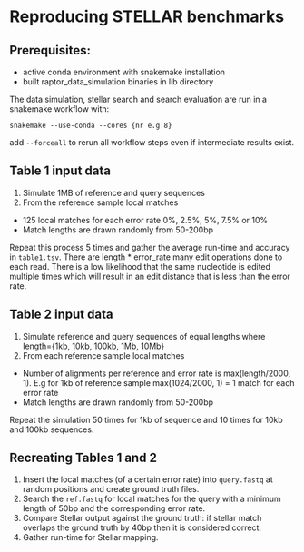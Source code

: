 # Reproducing STELLAR benchmarks

## Prerequisites:
- active conda environment with snakemake installation
- built raptor_data_simulation binaries in lib directory

The data simulation, stellar search and search evaluation are run in a snakemake workflow with:

`snakemake --use-conda --cores {nr e.g 8}`

add `--forceall` to rerun all workflow steps even if intermediate results exist. 

## Table 1 input data
1. Simulate 1MB of reference and query sequences
2. From the reference sample local matches
  * 125 local matches for each error rate 0%, 2.5%, 5%, 7.5% or 10%
  * Match lengths are drawn randomly from 50-200bp

Repeat this process 5 times and gather the average run-time and accuracy in `table1.tsv`. There are length * error_rate many edit operations done to each read. There is a low likelihood that the same nucleotide is edited multiple times which will result in an edit distance that is less than the error rate.

## Table 2 input data
1. Simulate reference and query sequences of equal lengths where length={1kb, 10kb, 100kb, 1Mb, 10Mb}
2. From each reference sample local matches
  * Number of alignments per reference and error rate is max(length/2000, 1). E.g for 1kb of reference sample max(1024/2000, 1) = 1 match for each error rate
  * Match lengths are drawn randomly from 50-200bp

Repeat the simulation 50 times for 1kb of sequence and 10 times for 10kb and 100kb sequences. 

## Recreating Tables 1 and 2
1. Insert the local matches (of a certain error rate) into `query.fastq` at random positions and create ground truth files.
2. Search the `ref.fastq` for local matches for the query with a minimum length of 50bp and the corresponding error rate.
3. Compare Stellar output against the ground truth: if stellar match overlaps the ground truth by 40bp then it is considered correct.
4. Gather run-time for Stellar mapping. 
